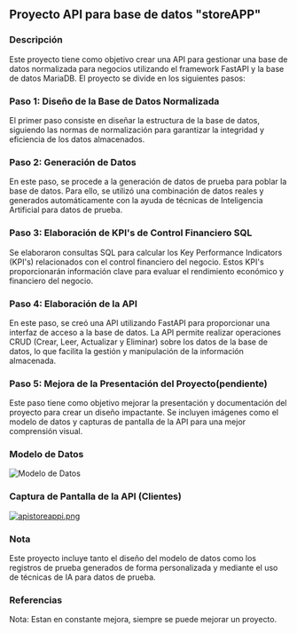 ## Proyecto API para base de datos "storeAPP"

### Descripción

Este proyecto tiene como objetivo crear una API para gestionar una base de datos normalizada para negocios utilizando el framework FastAPI y la base de datos MariaDB. El proyecto se divide en los siguientes pasos:

### Paso 1: Diseño de la Base de Datos Normalizada

El primer paso consiste en diseñar la estructura de la base de datos, siguiendo las normas de normalización para garantizar la integridad y eficiencia de los datos almacenados.

### Paso 2: Generación de Datos

En este paso, se procede a la generación de datos de prueba para poblar la base de datos. Para ello, se utilizó una combinación de datos reales y generados automáticamente con la ayuda de técnicas de Inteligencia Artificial para datos de prueba.

### Paso 3: Elaboración de KPI's de Control Financiero SQL

Se elaboraron consultas SQL para calcular los Key Performance Indicators (KPI's) relacionados con el control financiero del negocio. Estos KPI's proporcionarán información clave para evaluar el rendimiento económico y financiero del negocio.

### Paso 4: Elaboración de la API

En este paso, se creó una API utilizando FastAPI para proporcionar una interfaz de acceso a la base de datos. La API permite realizar operaciones CRUD (Crear, Leer, Actualizar y Eliminar) sobre los datos de la base de datos, lo que facilita la gestión y manipulación de la información almacenada.

### Paso 5: Mejora de la Presentación del Proyecto(pendiente)

Este paso tiene como objetivo mejorar la presentación y documentación del proyecto para crear un diseño impactante. Se incluyen imágenes como el modelo de datos y capturas de pantalla de la API para una mejor comprensión visual.

### Modelo de Datos

![Modelo de Datos](https://i.postimg.cc/mDK1kryH/modelodatostest.png)

### Captura de Pantalla de la API (Clientes)

[![apistoreappi.png](https://i.postimg.cc/m2VVDNgM/apistoreappi.png)](https://postimg.cc/YhGQDFgq)
### Nota

Este proyecto incluye tanto el diseño del modelo de datos como los registros de prueba generados de forma personalizada y mediante el uso de técnicas de IA para datos de prueba.

### Referencias

Nota: Estan en constante mejora, siempre se puede mejorar un proyecto.
